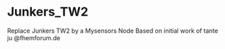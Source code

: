 # Junkers_TW2

Replace Junkers TW2 by a Mysensors Node
Based on initial work of tante ju @fhemforum.de
